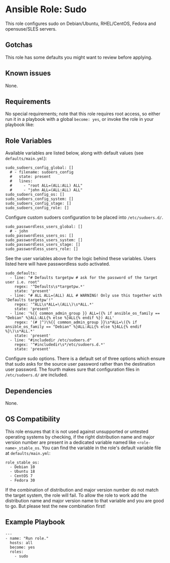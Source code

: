 # Ansible Role: Sudo
This role configures sudo on Debian/Ubuntu, RHEL/CentOS, Fedora and opensuse/SLES servers.

## Gotchas
This role has some defaults you might want to review before applying.

## Known issues
None.

## Requirements
No special requirements; note that this role requires root access, so either run it in a playbook with a global `become: yes`, or invoke the role in your playbook like:

## Role Variables
Available variables are listed below, along with default values (see `defaults/main.yml`):

    sudo_sudoers_config_global: []
      # - filename: sudoers_config
      #   state: present
      #   lines:
      #     - "root	ALL=(ALL:ALL) ALL"
      #     - "john	ALL=(ALL:ALL) ALL"
    sudo_sudoers_config_os: []
    sudo_sudoers_config_system: []
    sudo_sudoers_config_stage: []
    sudo_sudoers_config_role: []

Configure custom sudoers configuration to be placed into `/etc/sudoers.d/`.

    sudo_passwordless_users_global: []
      # - john
    sudo_passwordless_users_os: []
    sudo_passwordless_users_system: []
    sudo_passwordless_users_stage: []
    sudo_passwordless_users_role: []

See the user variables above for the logic behind these variables. Users listed here will have passwordless sudo activated.

    sudo_defaults:
      - line: "# Defaults targetpw # ask for the password of the target user i.e. root"
        regex: '^Defaults\s*targetpw.*'
        state: 'present'
      - line: "# ALL ALL=(ALL) ALL # WARNING! Only use this together with 'Defaults targetpw'!"
        regex: '^ALL\s*ALL=\(ALL\)\s*ALL.*'
        state: 'present'
      - line: '%{{ common_admin_group }} ALL=({% if ansible_os_family == "Debian" %}ALL:ALL{% else %}ALL{% endif %}) ALL'
        regex: '(# |^)\%{{ common_admin_group }}\s*ALL=\({% if ansible_os_family == "Debian" %}ALL:ALL{% else %}ALL{% endif %}\)\s*ALL.*'
        state: 'present'
      - line: "#includedir /etc/sudoers.d"
        regex: '^#includedir\s*/etc/sudoers.d.*'
        state: 'present'

Configure sudo options. There is a default set of three options which ensure that sudo asks for the source user password rather than the destination user password. The fourth makes sure that configuration files in `/etc/sudoers.d/` are included.

## Dependencies
None.

## OS Compatibility
This role ensures that it is not used against unsupported or untested operating systems by checking, if the right distribution name and major version number are present in a dedicated variable named like `<role-name>_stable_os`. You can find the variable in the role's default variable file at `defaults/main.yml`:

    role_stable_os:
      - Debian 10
      - Ubuntu 18
      - CentOS 7
      - Fedora 30

If the combination of distribution and major version number do not match the target system, the role will fail. To allow the role to work add the distribution name and major version name to that variable and you are good to go. But please test the new combination first!

## Example Playbook
    ---
    - name: "Run role."
      hosts: all
      become: yes
      roles:
        - sudo